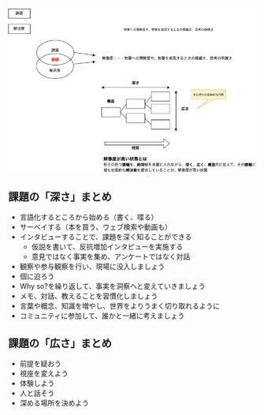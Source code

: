 ![](./work.drawio.png)

## 課題の「深さ」まとめ
- 言語化するところから始める（書く、喋る）
- サーベイする（本を買う、ウェブ検索や動画も）
- インタビューすることで、課題を深く知ることができる
  - 仮説を書いて、反抗増加インタビューを実施する
  - 意見ではなく事実を集め、アンケートではなく対話
- 観察や参与観察を行い、現場に没入しましょう
- 個に迫ろう
- Why so?を繰り返して、事実を洞察へと変えていきましょう
- メモ、対話、教えることを習慣化しましょう
- 言葉や概念、知識を増やし、世界をよりうまく切り取れるように
- コミュニティに参加して、誰かと一緒に考えましょう

## 課題の「広さ」まとめ
- 前提を疑おう
- 視座を変えよう
- 体験しよう
- 人と話そう
- 深める場所を決めよう